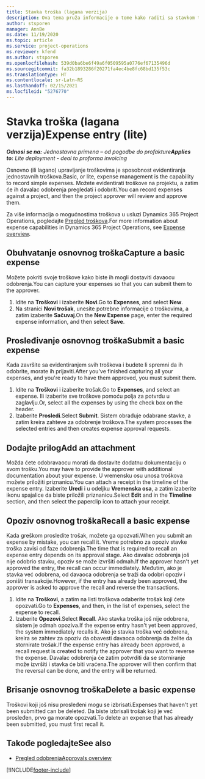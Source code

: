 ```yaml
---
title: Stavka troška (lagana verzija)
description: Ova tema pruža informacije o tome kako raditi sa stavkom troška u jednostavnoj primeni.
author: stsporen
manager: AnnBe
ms.date: 11/19/2020
ms.topic: article
ms.service: project-operations
ms.reviewer: kfend
ms.author: stsporen
ms.openlocfilehash: 539d0ba6be6f49a6f0509595a0776ef67135496d
ms.sourcegitcommit: fa32b1893286f20271fa4ec4be8fc68bd135f53c
ms.translationtype: HT
ms.contentlocale: sr-Latn-RS
ms.lasthandoff: 02/15/2021
ms.locfileid: "5276770"
---
```

# <a name="expense-entry-lite"></a><span data-ttu-id="bc814-103">Stavka troška (lagana verzija)</span><span class="sxs-lookup"><span data-stu-id="bc814-103">Expense entry (lite)</span></span>

<span data-ttu-id="bc814-104">_**Odnosi se na:** Jednostavna primena – od pogodbe do profakture_</span><span class="sxs-lookup"><span data-stu-id="bc814-104">_**Applies to:** Lite deployment - deal to proforma invoicing_</span></span>

<span data-ttu-id="bc814-105">Osnovno (ili lagano) upravljanje troškovima je sposobnost evidentiranja jednostavnih troškova.</span><span class="sxs-lookup"><span data-stu-id="bc814-105">Basic, or lite, expense management is the capability to record simple expenses.</span></span> <span data-ttu-id="bc814-106">Možete evidentirati troškove na projektu, a zatim će ih davalac odobrenja pregledati i odobriti.</span><span class="sxs-lookup"><span data-stu-id="bc814-106">You can record expenses against a project, and then the project approver will review and approve them.</span></span>

<span data-ttu-id="bc814-107">Za više informacija o mogućnostima troškova u usluzi Dynamics 365 Project Operations, pogledajte [Pregled troškova](expense-overview.md).</span><span class="sxs-lookup"><span data-stu-id="bc814-107">For more information about expense capabilities in Dynamics 365 Project Operations, see [Expense overview](expense-overview.md).</span></span>

## <a name="capture-a-basic-expense"></a><span data-ttu-id="bc814-108">Obuhvatanje osnovnog troška</span><span class="sxs-lookup"><span data-stu-id="bc814-108">Capture a basic expense</span></span>

<span data-ttu-id="bc814-109">Možete pokriti svoje troškove kako biste ih mogli dostaviti davaocu odobrenja.</span><span class="sxs-lookup"><span data-stu-id="bc814-109">You can capture your expenses so that you can submit them to the approver.</span></span>

1. <span data-ttu-id="bc814-110">Idite na **Troškovi** i izaberite **Novi**.</span><span class="sxs-lookup"><span data-stu-id="bc814-110">Go to **Expenses**, and select **New**.</span></span>
2. <span data-ttu-id="bc814-111">Na stranici **Novi trošak**, unesite potrebne informacije o troškovima, a zatim izaberite **Sačuvaj**.</span><span class="sxs-lookup"><span data-stu-id="bc814-111">On the **New Expense** page, enter the required expense information, and then select **Save**.</span></span>

## <a name="submit-a-basic-expense"></a><span data-ttu-id="bc814-112">Prosleđivanje osnovnog troška</span><span class="sxs-lookup"><span data-stu-id="bc814-112">Submit a basic expense</span></span>

<span data-ttu-id="bc814-113">Kada završite sa evidentiranjem svih troškova i budete li spremni da ih odobrite, morate ih prijaviti.</span><span class="sxs-lookup"><span data-stu-id="bc814-113">After you've finished capturing all your expenses, and you're ready to have them approved, you must submit them.</span></span>

1. <span data-ttu-id="bc814-114">Idite na **Troškovi** i izaberite trošak.</span><span class="sxs-lookup"><span data-stu-id="bc814-114">Go to **Expenses**, and select an expense.</span></span> <span data-ttu-id="bc814-115">Ili izaberite sve troškove pomoću polja za potvrdu u zaglavlju.</span><span class="sxs-lookup"><span data-stu-id="bc814-115">Or, select all the expenses by using the check box on the header.</span></span>
2. <span data-ttu-id="bc814-116">Izaberite **Prosledi**.</span><span class="sxs-lookup"><span data-stu-id="bc814-116">Select **Submit**.</span></span> <span data-ttu-id="bc814-117">Sistem obrađuje odabrane stavke, a zatim kreira zahteve za odobrenje troškova.</span><span class="sxs-lookup"><span data-stu-id="bc814-117">The system processes the selected entries and then creates expense approval requests.</span></span>

## <a name="add-an-attachment"></a><span data-ttu-id="bc814-118">Dodajte prilog</span><span class="sxs-lookup"><span data-stu-id="bc814-118">Add an attachment</span></span>

<span data-ttu-id="bc814-119">Možda ćete odobravaocu morati da dostavite dodatnu dokumentaciju o svom trošku.</span><span class="sxs-lookup"><span data-stu-id="bc814-119">You may have to provide the approver with additional documentation about your expense.</span></span> <span data-ttu-id="bc814-120">U vremensku osu unosa troškova možete priložiti priznanicu.</span><span class="sxs-lookup"><span data-stu-id="bc814-120">You can attach a receipt in the timeline of the expense entry.</span></span> <span data-ttu-id="bc814-121">Izaberite **Uredi** i u odeljku **Vremenska osa**, a zatim izaberite ikonu spajalice da biste priložili priznanicu.</span><span class="sxs-lookup"><span data-stu-id="bc814-121">Select **Edit** and in the **Timeline** section, and then select the paperclip icon to attach your receipt.</span></span>

## <a name="recall-a-basic-expense"></a><span data-ttu-id="bc814-122">Opoziv osnovnog troška</span><span class="sxs-lookup"><span data-stu-id="bc814-122">Recall a basic expense</span></span>

<span data-ttu-id="bc814-123">Kada greškom prosledite trošak, možete ga opozvati.</span><span class="sxs-lookup"><span data-stu-id="bc814-123">When you submit an expense by mistake, you can recall it.</span></span> <span data-ttu-id="bc814-124">Vreme potrebno za opoziv stavke troška zavisi od faze odobrenja.</span><span class="sxs-lookup"><span data-stu-id="bc814-124">The time that is required to recall an expense entry depends on its approval stage.</span></span>  <span data-ttu-id="bc814-125">Ako davalac odobrenja još nije odobrio stavku, opoziv se može izvršiti odmah.</span><span class="sxs-lookup"><span data-stu-id="bc814-125">If the approver hasn't yet approved the entry, the recall can occur immediately.</span></span> <span data-ttu-id="bc814-126">Međutim, ako je stavka već odobrena, od davaoca odobrenja se traži da odobri opoziv i poništi transakcije.</span><span class="sxs-lookup"><span data-stu-id="bc814-126">However, if the entry has already been approved, the approver is asked to approve the recall and reverse the transactions.</span></span>

1. <span data-ttu-id="bc814-127">Idite na **Troškovi**, a zatim na listi troškova odaberite trošak koji ćete opozvati.</span><span class="sxs-lookup"><span data-stu-id="bc814-127">Go to **Expenses**, and then, in the list of expenses, select the expense to recall.</span></span>
2. <span data-ttu-id="bc814-128">Izaberite **Opozovi**.</span><span class="sxs-lookup"><span data-stu-id="bc814-128">Select **Recall**.</span></span> <span data-ttu-id="bc814-129">Ako stavka troška još nije odobrena, sistem je odmah opoziva.</span><span class="sxs-lookup"><span data-stu-id="bc814-129">If the expense entry hasn't yet been approved, the system immediately recalls it.</span></span> <span data-ttu-id="bc814-130">Ako je stavka troška već odobrena, kreira se zahtev za opoziv da obavesti davaoca odobrenja da želite da stornirate trošak.</span><span class="sxs-lookup"><span data-stu-id="bc814-130">If the expense entry has already been approved, a recall request is created to notify the approver that you want to reverse the expense.</span></span> <span data-ttu-id="bc814-131">Davalac odobrenja će zatim potvrditi da se storniranje može izvršiti i stavka će biti vraćena.</span><span class="sxs-lookup"><span data-stu-id="bc814-131">The approver will then confirm that the reversal can be done, and the entry will be returned.</span></span>

## <a name="delete-a-basic-expense"></a><span data-ttu-id="bc814-132">Brisanje osnovnog troška</span><span class="sxs-lookup"><span data-stu-id="bc814-132">Delete a basic expense</span></span>

<span data-ttu-id="bc814-133">Troškovi koji još nisu prosleđeni mogu se izbrisati.</span><span class="sxs-lookup"><span data-stu-id="bc814-133">Expenses that haven't yet been submitted can be deleted.</span></span> <span data-ttu-id="bc814-134">Da biste izbrisali trošak koji je već prosleđen, prvo ga morate opozvati.</span><span class="sxs-lookup"><span data-stu-id="bc814-134">To delete an expense that has already been submitted, you must first recall it.</span></span>

## <a name="see-also"></a><span data-ttu-id="bc814-135">Takođe pogledajte</span><span class="sxs-lookup"><span data-stu-id="bc814-135">See also</span></span>

- [<span data-ttu-id="bc814-136">Pregled odobrenja</span><span class="sxs-lookup"><span data-stu-id="bc814-136">Approvals overview</span></span>](../approvals/approvals-overview.md)


[!INCLUDE[footer-include](../includes/footer-banner.md)]